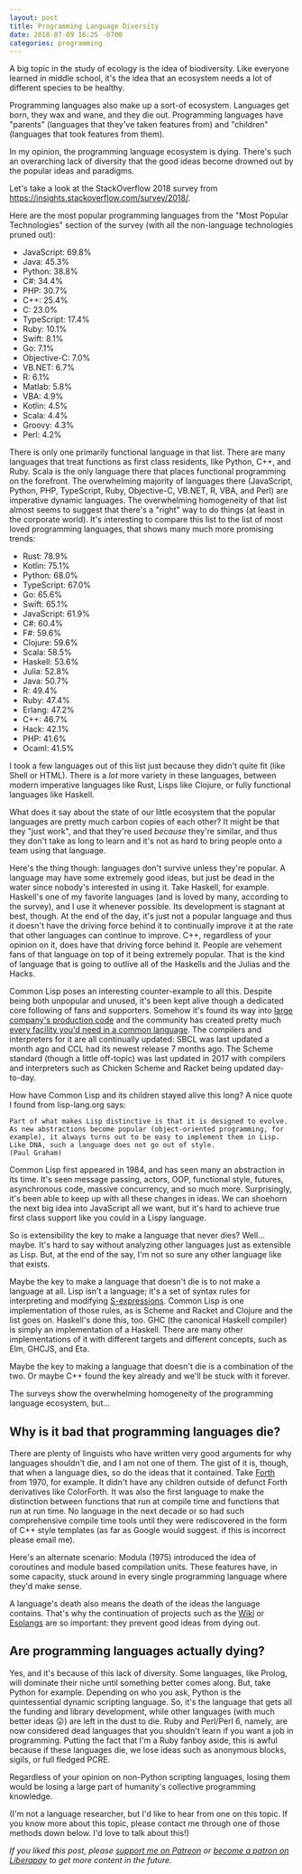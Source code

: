 ```yaml
---
layout: post
title: Programming Language Diversity
date: 2018-07-09 16:25 -0700
categories: programming
---
```

A big topic in the study of ecology is the idea of biodiversity. Like everyone learned in middle school, it's the idea that an ecosystem needs a lot of different species to be healthy.

Programming languages also make up a sort-of ecosystem. Languages get born, they wax and wane, and they die out. Programming languages have "parents" (languages that they've taken features from) and "children" (languages that took features from them).

In my opinion, the programming language ecosystem is dying. There's such an overarching lack of diversity that the good ideas become drowned out by the popular ideas and paradigms.

Let's take a look at the StackOverflow 2018 survey from <https://insights.stackoverflow.com/survey/2018/>.

Here are the most popular programming languages from the "Most Popular Technologies" section of the survey (with all the non-language technologies pruned out):

* JavaScript: 69.8%
* Java: 45.3%
* Python: 38.8%
* C#: 34.4%
* PHP: 30.7%
* C++: 25.4%
* C: 23.0%
* TypeScript: 17.4%
* Ruby: 10.1%
* Swift: 8.1%
* Go: 7.1%
* Objective-C: 7.0%
* VB.NET: 6.7%
* R: 6.1%
* Matlab: 5.8%
* VBA: 4.9%
* Kotlin: 4.5%
* Scala: 4.4%
* Groovy: 4.3%
* Perl: 4.2%

There is only one primarily functional language in that list. There are many languages that treat functions as first class residents, like Python, C++, and Ruby. Scala is the only language there that places functional programming on the forefront. The overwhelming majority of languages there (JavaScript, Python, PHP, TypeScript, Ruby, Objective-C, VB.NET, R, VBA, and Perl) are imperative dynamic languages. The overwhelming homogeneity of that list almost seems to suggest that there's a "right" way to do things (at least in the corporate world). It's interesting to compare this list to the list of most loved programming languages, that shows many much more promising trends:

* Rust: 78.9%
* Kotlin: 75.1%
* Python: 68.0%
* TypeScript: 67.0%
* Go: 65.6%
* Swift: 65.1%
* JavaScript: 61.9%
* C#: 60.4%
* F#: 59.6%
* Clojure: 59.6%
* Scala: 58.5%
* Haskell: 53.6%
* Julia: 52.8%
* Java: 50.7%
* R: 49.4%
* Ruby: 47.4%
* Erlang: 47.2%
* C++: 46.7%
* Hack: 42.1%
* PHP: 41.6%
* Ocaml: 41.5%

I took a few languages out of this list just because they didn't quite fit (like Shell or HTML). There is a _lot_ more variety in these languages, between modern imperative languages like Rust, Lisps like Clojure, or fully functional languages like Haskell.

What does it say about the state of our little ecosystem that the popular languages are pretty much carbon copies of each other? It might be that they "just work", and that they're used _because_ they're similar, and thus they don't take as long to learn and it's not as hard to bring people onto a team using that language.

Here's the thing though: languages don't survive unless they're popular. A language may have some extremely good ideas, but just be dead in the water since nobody's interested in using it. Take Haskell, for example. Haskell's one of my favorite languages (and is loved by many, according to the survey), and I use it whenever possible. Its development is stagnant at best, though. At the end of the day, it's just not a popular language and thus it doesn't have the driving force behind it to continually improve it at the rate that other languages can continue to improve. C++, regardless of your opinion on it, does have that driving force behind it. People are vehement fans of that language on top of it being extremely popular. That is the kind of language that is going to outlive all of the Haskells and the Julias and the Hacks.

Common Lisp poses an interesting counter-example to all this. Despite being both unpopular and unused, it's been kept alive though a dedicated core following of fans and supporters. Somehow it's found its way into [large company's production code](https://tech.grammarly.com/blog/running-lisp-in-production) and the community has created pretty much [every facility you'd need in a common language](https://www.quicklisp.org/beta/). The compilers and interpreters for it are all continually updated: SBCL was last updated a month ago and CCL had its newest release 7 months ago. The Scheme standard (though a little off-topic) was last updated in 2017 with compilers and interpreters such as Chicken Scheme and Racket being updated day-to-day.

How have Common Lisp and its children stayed alive this long? A nice quote I found from lisp-lang.org says:

    Part of what makes Lisp distinctive is that it is designed to evolve. As new abstractions become popular (object-oriented programming, for example), it always turns out to be easy to implement them in Lisp. Like DNA, such a language does not go out of style.
    (Paul Graham)

Common Lisp first appeared in 1984, and has seen many an abstraction in its time. It's seen message passing, actors, OOP, functional style, futures, asynchronous code, massive concurrency, and so much more. Surprisingly, it's been able to keep up with all these changes in ideas. We can shoehorn the next big idea into JavaScript all we want, but it's hard to achieve true first class support like you could in a Lispy language.

So is extensibility the key to make a language that never dies? Well... maybe. It's hard to say without analyzing other languages just as extensible as Lisp. But, at the end of the say, I'm not so sure any other language like that exists.

Maybe the key to make a language that doesn't die is to not make a language at all. Lisp isn't a language; it's a set of syntax rules for interpreting and modifying [S-expressions](https://en.wikipedia.org/wiki/S-expression). Common Lisp is one implementation of those rules, as is Scheme and Racket and Clojure and the list goes on. Haskell's done this, too. GHC (the canonical Haskell compiler) is simply an implementation of a Haskell. There are many other implementations of it with different targets and different concepts, such as Elm, GHCJS, and Eta.

Maybe the key to making a language that doesn't die is a combination of the two. Or maybe C++ found the key already and we'll be stuck with it forever.

The surveys show the overwhelming homogeneity of the programming language ecosystem, but...

Why is it bad that programming languages die?
---
There are plenty of linguists who have written very good arguments for why languages shouldn't die, and I am not one of them. The gist of it is, though, that when a language dies, so do the ideas that it contained. Take [Forth](https://en.wikipedia.org/wiki/Forth_(programming_language)) from 1970, for example. It didn't have any children outside of defunct Forth derivatives like ColorForth. It was also the first language to make the distinction between functions that run at compile time and functions that run at run time. No language in the next decade or so had such comprehensive compile time tools until they were rediscovered in the form of C++ style templates (as far as Google would suggest. if this is incorrect please email me).

Here's an alternate scenario: Modula (1975) introduced the idea of coroutines and module based compilation units. These features have, in some capacity, stuck around in every single programming language where they'd make sense.

A language's death also means the death of the ideas the language contains. That's why the continuation of projects such as the [Wiki](http://wiki.c2.com/) or [Esolangs](https://esolangs.org/wiki/Main_Page) are so important: they prevent good ideas from dying out.

Are programming languages actually dying?
---
Yes, and it's because of this lack of diversity. Some languages, like Prolog, will dominate their niche until something better comes along. But, take Python for example. Depending on who you ask, Python is the quintessential dynamic scripting language. So, it's the language that gets all the funding and library development, while other languages (with much better ideas 😛) are left in the dust to die. Ruby and Perl/Perl 6, namely, are now considered dead languages that you shouldn't learn if you want a job in programming. Putting the fact that I'm a Ruby fanboy aside, this is awful because if these languages die, we lose ideas such as anonymous blocks, sigils, or full fledged PCRE.

Regardless of your opinion on non-Python scripting languages, losing them would be losing a large part of humanity's collective programming knowledge.

(I'm not a language researcher, but I'd like to hear from one on this topic. If you know more about this topic, please contact me through one of those methods down below. I'd love to talk about this!)

_If you liked this post, please [support me on Patreon](https://www.patreon.com/aearnus) or [become a patron on Liberapay](https://liberapay.com/Aearnus) to get more content in the future._
